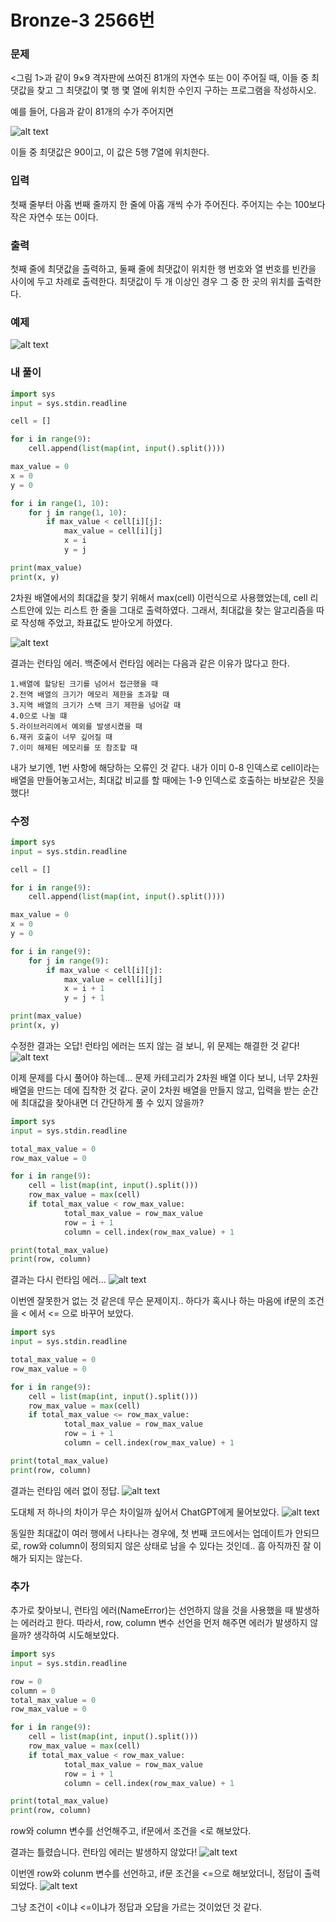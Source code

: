 # Bronze-3 2566번

### 문제
<p><그림 1>과 같이 9×9 격자판에 쓰여진 81개의 자연수 또는 0이 주어질 때, 이들 중 최댓값을 찾고 그 최댓값이 몇 행 몇 열에 위치한 수인지 구하는 프로그램을 작성하시오.

예를 들어, 다음과 같이 81개의 수가 주어지면

![alt text](image.png)

이들 중 최댓값은 90이고, 이 값은 5행 7열에 위치한다.</p>

### 입력
<p>첫째 줄부터 아홉 번째 줄까지 한 줄에 아홉 개씩 수가 주어진다. 주어지는 수는 100보다 작은 자연수 또는 0이다.</p>

### 출력
<p>첫째 줄에 최댓값을 출력하고, 둘째 줄에 최댓값이 위치한 행 번호와 열 번호를 빈칸을 사이에 두고 차례로 출력한다. 최댓값이 두 개 이상인 경우 그 중 한 곳의 위치를 출력한다.</p>

### 예제
![alt text](image-1.png)

### 내 풀이
```python
import sys
input = sys.stdin.readline

cell = []

for i in range(9):
    cell.append(list(map(int, input().split())))

max_value = 0
x = 0
y = 0

for i in range(1, 10):
    for j in range(1, 10):
        if max_value < cell[i][j]:
            max_value = cell[i][j]
            x = i
            y = j

print(max_value)
print(x, y)
```

2차원 배열에서의 최대값을 찾기 위해서 max(cell) 이런식으로 사용했었는데, cell 리스트안에 있는 리스트 한 줄을 그대로 출력하였다. 그래서, 최대값을 찾는 알고리즘을 따로 작성해 주었고, 좌표값도 받아오게 하였다.

![alt text](image-2.png)

결과는 런타임 에러.
백준에서 런타임 에러는 다음과 같은 이유가 많다고 한다.

```plaintext
1.배열에 할당된 크기를 넘어서 접근했을 때
2.전역 배열의 크기가 메모리 제한을 초과할 때
3.지역 배열의 크기가 스택 크기 제한을 넘어갈 때
4.0으로 나눌 떄
5.라이브러리에서 예외를 발생시켰을 때
6.재귀 호출이 너무 깊어질 때
7.이미 해제된 메모리를 또 참조할 때
```

내가 보기엔, 1번 사항에 해당하는 오류인 것 같다. 내가 이미 0-8 인덱스로 cell이라는 배열을 만들어놓고서는, 최대값 비교를 할 때에는 1-9 인덱스로 호출하는 바보같은 짓을 했다!

### 수정
```python
import sys
input = sys.stdin.readline

cell = []

for i in range(9):
    cell.append(list(map(int, input().split())))

max_value = 0
x = 0
y = 0

for i in range(9):
    for j in range(9):
        if max_value < cell[i][j]:
            max_value = cell[i][j]
            x = i + 1
            y = j + 1

print(max_value)
print(x, y)
```

수정한 결과는 오답! 런타임 에러는 뜨지 않는 걸 보니, 위 문제는 해결한 것 같다!
![alt text](image-3.png)

이제 문제를 다시 풀어야 하는데...
문제 카테고리가 2차원 배열 이다 보니, 너무 2차원 배열을 만드는 데에 집착한 것 같다. 굳이 2차원 배열을 만들지 않고, 입력을 받는 순간에 최대값을 찾아내면 더 간단하게 풀 수 있지 않을까?

```python
import sys
input = sys.stdin.readline

total_max_value = 0
row_max_value = 0

for i in range(9):
    cell = list(map(int, input().split()))
    row_max_value = max(cell)
    if total_max_value < row_max_value:
            total_max_value = row_max_value
            row = i + 1
            column = cell.index(row_max_value) + 1

print(total_max_value)
print(row, column)
```
결과는 다시 런타임 에러...
![alt text](image-4.png)

이번엔 잘못한거 없는 것 같은데 무슨 문제이지.. 하다가 혹시나 하는 마음에 if문의 조건을 < 에서 <= 으로 바꾸어 보았다.

```python
import sys
input = sys.stdin.readline

total_max_value = 0
row_max_value = 0

for i in range(9):
    cell = list(map(int, input().split()))
    row_max_value = max(cell)
    if total_max_value <= row_max_value:
            total_max_value = row_max_value
            row = i + 1
            column = cell.index(row_max_value) + 1

print(total_max_value)
print(row, column)
```

결과는 런타임 에러 없이 정답.
![alt text](image-5.png)

도대체 저 하나의 차이가 무슨 차이일까 싶어서 ChatGPT에게 물어보았다.
![alt text](image-6.png)

동일한 최대값이 여러 행에서 나타나는 경우에, 첫 번째 코드에서는 업데이트가 안되므로, row와 column이 정의되지 않은 상태로 남을 수 있다는 것인데.. 흠 아직까진 잘 이해가 되지는 않는다.

### 추가
추가로 찾아보니, 런타임 에러(NameError)는 선언하지 않을 것을 사용했을 때 발생하는 에러라고 한다.
따라서, row, column 변수 선언을 먼저 해주면 에러가 발생하지 않을까? 생각하여 시도해보았다.

```python
import sys
input = sys.stdin.readline

row = 0
column = 0
total_max_value = 0
row_max_value = 0

for i in range(9):
    cell = list(map(int, input().split()))
    row_max_value = max(cell)
    if total_max_value < row_max_value:
            total_max_value = row_max_value
            row = i + 1
            column = cell.index(row_max_value) + 1

print(total_max_value)
print(row, column)
```
row와 column 변수를 선언해주고, if문에서 조건을 <로 해보았다.

결과는 틀렸습니다. 런타임 에러는 발생하지 않았다! 
![alt text](image-7.png)

이번엔 row와 colunm 변수를 선언하고, if문 조건을 <=으로 해보았더니, 정답이 출력되었다.
![alt text](image-8.png)

그냥 조건이 <이냐 <=이냐가 정답과 오답을 가르는 것이었던 것 같다.